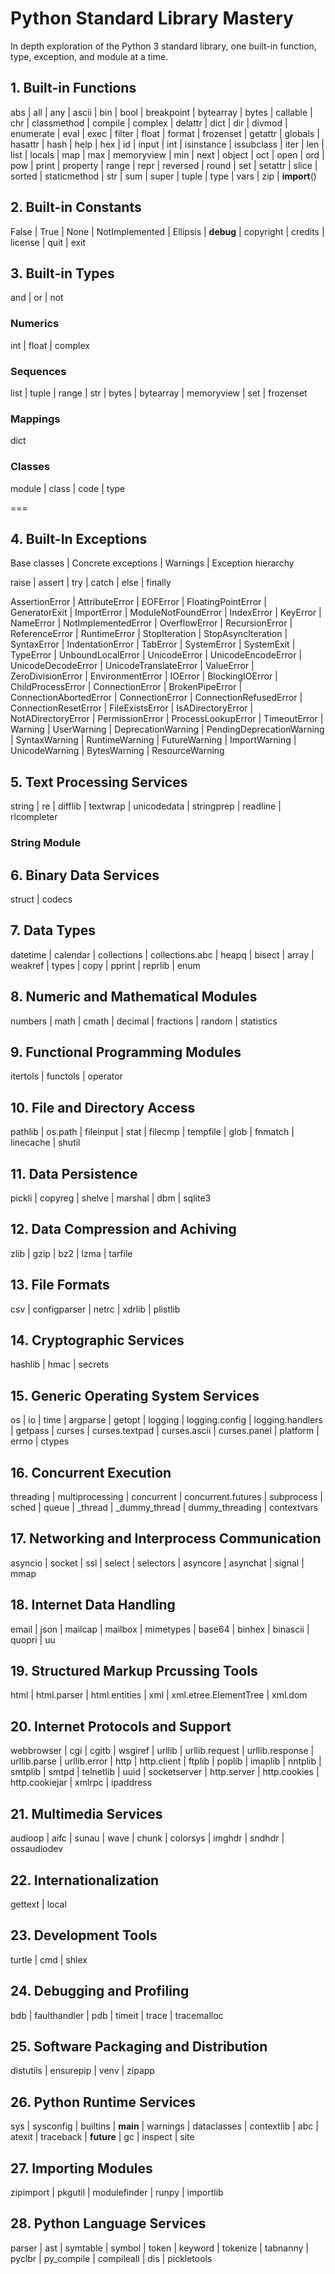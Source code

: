# Python Standard Library Mastery

In depth exploration of the Python 3 standard library, one built-in function, type, exception, and module at a time.

## 1. Built-in Functions

abs | all | any | ascii | bin | bool | breakpoint | bytearray | bytes | callable | chr | classmethod | compile | complex | delattr | dict | dir | divmod | enumerate | eval | exec | filter | float | format | frozenset | getattr | globals | hasattr | hash | help | hex | id | input | int | isinstance | issubclass | iter | len | list | locals | map | max | memoryview | min | next | object | oct | open | ord | pow | print | property | range | repr | reversed | round | set | setattr | slice | sorted | staticmethod | str | sum | super | tuple | type | vars | zip | __import__()

## 2. Built-in Constants

False | True | None | NotImplemented | Ellipsis | __debug__ | copyright | credits | license | quit | exit

## 3. Built-in Types

and | or | not

### Numerics

int | float | complex

### Sequences

list | tuple | range | str | bytes | bytearray | memoryview | set | frozenset

### Mappings

dict

### Classes

module | class | code | type

===

## 4. Built-In Exceptions

Base classes | Concrete exceptions | Warnings | Exception hierarchy

raise | assert | try | catch | else | finally

AssertionError | AttributeError | EOFError | FloatingPointError | GeneratorExit | ImportError | ModuleNotFoundError | IndexError | KeyError | NameError | NotImplementedError | OverflowError | RecursionError | ReferenceError | RuntimeError | StopIteration | StopAsyncIteration | SyntaxError | IndentationError | TabError | SystemError | SystemExit | TypeError | UnboundLocalError | UnicodeError | UnicodeEncodeError | UnicodeDecodeError | UnicodeTranslateError | ValueError | ZeroDivisionError | EnvironmentError | IOError | BlockingIOError | ChildProcessError | ConnectionError | BrokenPipeError | ConnectionAbortedError | ConnectionError | ConnectionRefusedError | ConnectionResetError | FileExistsError | IsADirectoryError | NotADirectoryError | PermissionError | ProcessLookupError | TimeoutError | Warning | UserWarning | DeprecationWarning | PendingDeprecationWarning | SyntaxWarning | RuntimeWarning | FutureWarning | ImportWarning | UnicodeWarning | BytesWarning | ResourceWarning

## 5. Text Processing Services

string | re | difflib | textwrap | unicodedata | stringprep | readline | rlcompleter

### String Module


## 6. Binary Data Services

struct | codecs

## 7. Data Types

datetime | calendar | collections | collections.abc | heapq | bisect | array | weakref | types | copy | pprint | reprlib | enum

## 8. Numeric and Mathematical Modules

numbers | math | cmath | decimal | fractions | random | statistics

## 9. Functional Programming Modules

itertols | functols | operator

## 10. File and Directory Access

pathlib | os.path | fileinput | stat | filecmp | tempfile | glob | fnmatch | linecache | shutil

## 11. Data Persistence

pickli | copyreg | shelve | marshal | dbm | sqlite3

## 12. Data Compression and Achiving

zlib | gzip | bz2 | lzma | tarfile

## 13. File Formats

csv | configparser | netrc | xdrlib | plistlib

## 14. Cryptographic Services

hashlib | hmac | secrets

## 15. Generic Operating System Services

os | io | time | argparse | getopt | logging | logging.config | logging.handlers | getpass | curses | curses.textpad | curses.ascii | curses.panel | platform | errno | ctypes

## 16. Concurrent Execution

threading | multiprocessing | concurrent | concurrent.futures | subprocess | sched | queue | _thread | _dummy_thread | dummy_threading | contextvars

## 17. Networking and Interprocess Communication

asyncio | socket | ssl | select | selectors | asyncore | asynchat | signal | mmap

## 18. Internet Data Handling

email | json | mailcap | mailbox | mimetypes | base64 | binhex | binascii | quopri | uu

## 19. Structured Markup Prcussing Tools

html | html.parser | html.entities | xml | xml.etree.ElementTree | xml.dom

## 20. Internet Protocols and Support

webbrowser | cgi | cgitb | wsgiref | urllib | urllib.request | urllib.response | urllib.parse | urllib.error | http | http.client | ftplib | poplib | imaplib | nntplib | smtplib | smtpd | telnetlib | uuid | socketserver | http.server | http.cookies | http.cookiejar | xmlrpc | ipaddress

## 21. Multimedia Services

audioop | aifc | sunau | wave | chunk | colorsys | imghdr | sndhdr | ossaudiodev

## 22. Internationalization

gettext | local

## 23. Development Tools

turtle | cmd | shlex

## 24. Debugging and Profiling

bdb | faulthandler | pdb | timeit | trace | tracemalloc

## 25. Software Packaging and Distribution

distutils | ensurepip | venv | zipapp

## 26. Python Runtime Services

sys | sysconfig | builtins | __main__ | warnings | dataclasses | contextlib | abc | atexit | traceback | __future__ | gc | inspect | site

## 27. Importing Modules

zipimport | pkgutil | modulefinder | runpy | importlib

## 28. Python Language Services

parser | ast | symtable | symbol | token | keyword | tokenize | tabnanny | pyclbr | py_compile | compileall | dis | pickletools
